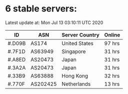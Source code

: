# 6 stable servers:

Latest update at: Mon Jul 13 03:10:11 UTC 2020

| ID | ASN | Server Country | Online |
| -- | --- | -------------- | ------ |
| #.D09B | AS174 | United States | 97 hrs |
| #.7F1D | AS63949 | Singapore | 31 hrs |
| #.A8ED | AS20473 | Japan | 31 hrs |
| #.3A2A | AS20473 | Japan | 31 hrs |
| #.33B9 | AS63888 | Hong Kong | 32 hrs |
| #.770F | AS202425 | Netherlands | 13 hrs |

